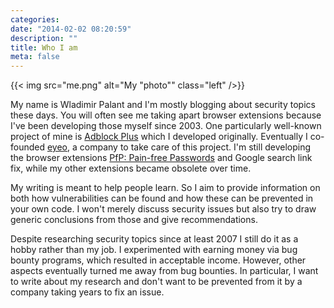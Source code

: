```yaml
---
categories:
date: "2014-02-02 08:20:59"
description: ""
title: Who I am
meta: false
---
```


{{< img src="me.png" alt="My \"photo\"" class="left" />}}

My name is Wladimir Palant and I'm mostly blogging about security topics these days. You will often see me taking apart browser extensions because I've been developing those myself since 2003. One particularly well-known project of mine is [Adblock Plus](https://adblockplus.org/) which I developed originally. Eventually I co-founded [eyeo](https://eyeo.com/), a company to take care of this project. I'm still developing the browser extensions [PfP: Pain-free Passwords](https://pfp.works/) and Google search link fix, while my other extensions became obsolete over time.

My writing is meant to help people learn. So I aim to provide information on both how vulnerabilities can be found and how these can be prevented in your own code. I won't merely discuss security issues but also try to draw generic conclusions from those and give recommendations.

Despite researching security topics since at least 2007 I still do it as a hobby rather than my job. I experimented with earning money via bug bounty programs, which resulted in acceptable income. However, other aspects eventually turned me away from bug bounties. In particular, I want to write about my research and don't want to be prevented from it by a company taking years to fix an issue.
